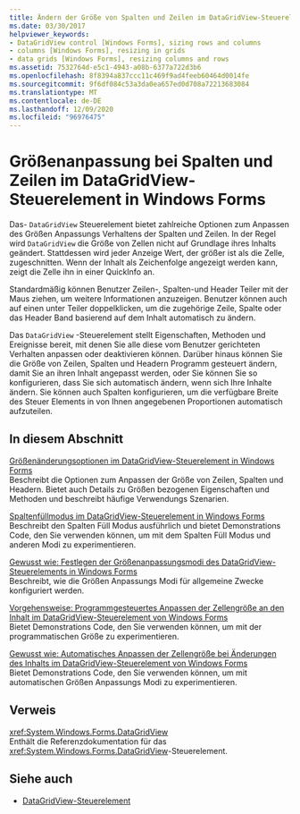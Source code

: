 ```yaml
---
title: Ändern der Größe von Spalten und Zeilen im DataGridView-Steuerelement
ms.date: 03/30/2017
helpviewer_keywords:
- DataGridView control [Windows Forms], sizing rows and columns
- columns [Windows Forms], resizing in grids
- data grids [Windows Forms], resizing columns and rows
ms.assetid: 7532764d-e5c1-4943-a08b-6377a722d3b6
ms.openlocfilehash: 8f8394a837ccc11c469f9ad4feeb60464d0014fe
ms.sourcegitcommit: 9f6df084c53a3da0ea657ed0d708a72213683084
ms.translationtype: MT
ms.contentlocale: de-DE
ms.lasthandoff: 12/09/2020
ms.locfileid: "96976475"
---
```

# <a name="resizing-columns-and-rows-in-the-windows-forms-datagridview-control"></a>Größenanpassung bei Spalten und Zeilen im DataGridView-Steuerelement in Windows Forms
Das- `DataGridView` Steuerelement bietet zahlreiche Optionen zum Anpassen des Größen Anpassungs Verhaltens der Spalten und Zeilen. In der Regel wird `DataGridView` die Größe von Zellen nicht auf Grundlage ihres Inhalts geändert. Stattdessen wird jeder Anzeige Wert, der größer ist als die Zelle, zugeschnitten. Wenn der Inhalt als Zeichenfolge angezeigt werden kann, zeigt die Zelle ihn in einer QuickInfo an.  
  
 Standardmäßig können Benutzer Zeilen-, Spalten-und Header Teiler mit der Maus ziehen, um weitere Informationen anzuzeigen. Benutzer können auch auf einen unter Teiler doppelklicken, um die zugehörige Zeile, Spalte oder das Header Band basierend auf dem Inhalt automatisch zu ändern.  
  
 Das `DataGridView` -Steuerelement stellt Eigenschaften, Methoden und Ereignisse bereit, mit denen Sie alle diese vom Benutzer gerichteten Verhalten anpassen oder deaktivieren können. Darüber hinaus können Sie die Größe von Zeilen, Spalten und Headern Programm gesteuert ändern, damit Sie an ihren Inhalt angepasst werden, oder Sie können Sie so konfigurieren, dass Sie sich automatisch ändern, wenn sich Ihre Inhalte ändern. Sie können auch Spalten konfigurieren, um die verfügbare Breite des Steuer Elements in von Ihnen angegebenen Proportionen automatisch aufzuteilen.  
  
## <a name="in-this-section"></a>In diesem Abschnitt  
 [Größenänderungsoptionen im DataGridView-Steuerelement in Windows Forms](sizing-options-in-the-windows-forms-datagridview-control.md)  
 Beschreibt die Optionen zum Anpassen der Größe von Zeilen, Spalten und Headern. Bietet auch Details zu Größen bezogenen Eigenschaften und Methoden und beschreibt häufige Verwendungs Szenarien.  
  
 [Spaltenfüllmodus im DataGridView-Steuerelement in Windows Forms](column-fill-mode-in-the-windows-forms-datagridview-control.md)  
 Beschreibt den Spalten Füll Modus ausführlich und bietet Demonstrations Code, den Sie verwenden können, um mit dem Spalten Füll Modus und anderen Modi zu experimentieren.  
  
 [Gewusst wie: Festlegen der Größenanpassungsmodi des DataGridView-Steuerelements in Windows Forms](how-to-set-the-sizing-modes-of-the-windows-forms-datagridview-control.md)  
 Beschreibt, wie die Größen Anpassungs Modi für allgemeine Zwecke konfiguriert werden.  
  
 [Vorgehensweise: Programmgesteuertes Anpassen der Zellengröße an den Inhalt im DataGridView-Steuerelement von Windows Forms](programmatically-resize-cells-to-fit-content-in-the-datagrid.md)  
 Bietet Demonstrations Code, den Sie verwenden können, um mit der programmatischen Größe zu experimentieren.  
  
 [Gewusst wie: Automatisches Anpassen der Zellengröße bei Änderungen des Inhalts im DataGridView-Steuerelement von Windows Forms](automatically-resize-cells-when-content-changes-in-the-datagrid.md)  
 Bietet Demonstrations Code, den Sie verwenden können, um mit automatischen Größen Anpassungs Modi zu experimentieren.  
  
## <a name="reference"></a>Verweis  
 <xref:System.Windows.Forms.DataGridView>  
 Enthält die Referenzdokumentation für das <xref:System.Windows.Forms.DataGridView>-Steuerelement.  
  
## <a name="see-also"></a>Siehe auch

- [DataGridView-Steuerelement](datagridview-control-windows-forms.md)
